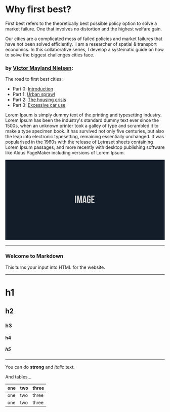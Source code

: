 # Why first best?

First best refers to the theoretically best possible policy option to solve a market failure. One that involves no distortion and the highest welfare gain. 

Our cities are a complicated mess of failed policies and market failures that have not been solved efficiently. 
I am a researcher of spatial & transport economics. In this collaborative series, I develop a systematic guide on how to solve the biggest challenges cities face.

### by [Victor Mayland Nielsen](/?p=victor-mayland-nielsen):


The road to first best cities:

- Part 0: [Introduction](/?p=introduction)
- Part 1: [Urban sprawl](/?p=urban-sprawl)
- Part 2: [The housing crisis](/?p=the-housing-crisis)
- Part 3: [Excessive car use](/?p=excessive-car-use)



Lorem Ipsum is simply dummy text of the printing and typesetting industry. Lorem Ipsum has been the industry's standard dummy text ever since the 1500s, when an unknown
  printer took a galley of type and scrambled it to make a type specimen book. It has survived not only five centuries, but also the leap into electronic typesetting, remaining essentially unchanged. It was popularised in the 1960s with the release of
  Letraset sheets containing Lorem Ipsum passages, and more recently with desktop publishing software like Aldus PageMaker including versions of Lorem Ipsum.

![](/contents/images/thing.jpg)

* * *

### Welcome to Markdown

This turns your input into HTML for the website.

* * *

# h1

## h2

### h3

#### h4

##### h5

* * *

You can do **strong** and _italic_ text.

And tables...

| one | two | three |
| --- | --- | ----- |
| one | two | three |
| one | two | three |
